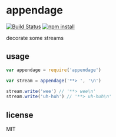appendage
=========

[![Build Status](http://img.shields.io/travis/jarofghosts/appendage/master.svg?style=flat)](https://travis-ci.org/jarofghosts/appendage)
[![npm install](http://img.shields.io/npm/dm/appendage.svg?style=flat)](https://www.npmjs.org/package/appendage)

decorate some streams

## usage

```js
var appendage = require('appendage')

var stream = appendage('**> ', '\n')

stream.write('wee') // '**> wee\n'
stream.write('uh-huh') // '**> uh-huh\n'
```

## license

MIT
